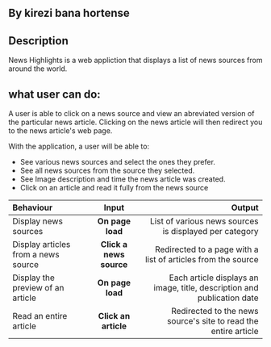 ## By kirezi bana hortense

## Description

News Highlights is a web appliction that displays a list of news sources from around the world. 
## what user can do:
 A user is able to click on a news source and view an abreviated version of the particular news article. Clicking on the news article will then redirect you to the news article's web page.

 With the application, a user will be able to:

* See various news sources and select the ones they prefer.
* See all news sources from the source they selected.
* See Image description and time the news article was created.
* Click on an article and read it fully from the news source


| Behaviour | Input | Output |
| :---------------- | :---------------: | ------------------: |
| Display news sources | **On page load** | List of various news sources is displayed per category |
| Display articles from a news source | **Click a news source** | Redirected to a page with a list of articles from the source |
| Display the preview of an article | **On page load** | Each article displays an image, title, description and publication date |
| Read an entire article | **Click an article** | Redirected to the news source's site to read the entire article |